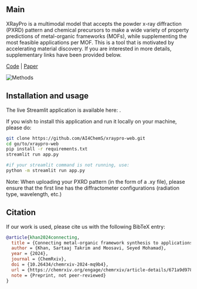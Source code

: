 ## Main
XRayPro is a multimodal model that accepts the powder x-ray diffraction (PXRD) pattern and chemical precursors to make a wide variety of property predictions of metal-organic frameworks (MOFs), while supplementing the most feasible applications per MOF. This is a tool that is motivated by accelerating material discovery. If you are interested in more details, supplementary links have been provided below.

[Code](https://github.com/AI4ChemS/XRayPro) | [Paper](URL)

![Methods](https://github.com/user-attachments/assets/fb2256ba-64cb-4ab4-8391-a1909b1ef576)

## Installation and usage
The live Streamlit application is available here: <URL>.

If you wish to install this application and run it locally on your machine, please do:

```bash
git clone https://github.com/AI4ChemS/xraypro-web.git
cd go/to/xraypro-web
pip install -r requirements.txt
streamlit run app.py

#if your streamlit command is not running, use:
python -m streamlit run app.py
```

Note: When uploading your PXRD pattern (in the form of a .xy file), please ensure that the first line has the diffractometer configurations (radiation type, wavelength, etc.)

## Citation
If our work is used, please cite us with the following BibTeX entry:
```bibtex
@article{khan2024connecting,
  title = {Connecting metal-organic framework synthesis to applications with a self-supervised multimodal model},
  author = {Khan, Sartaaj Takrim and Moosavi, Seyed Mohamad},
  year = {2024},
  journal = {ChemRxiv},
  doi = {10.26434/chemrxiv-2024-mq9b4},
  url = {https://chemrxiv.org/engage/chemrxiv/article-details/671a9d9783f22e42140f2df6},
  note = {Preprint, not peer-reviewed}
}
